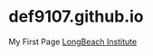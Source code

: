 # def9107.github.io
My First Page
[LongBeach Institute](https://def9107.github.io/Daily%20UI%20026%20-%20Surfing%20Institute%20Landing%20Page-assets/ "Первый проект")
